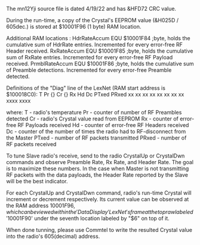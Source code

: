 The mn12Yji source file is dated 4/19/22 and has &HFD72 CRC value.

During the run-time, a copy of the Crystal's EEPROM value (&H025D / 605dec.) is stored at $10001F96 (1 byte) RAM location.

Additional RAM locations :   HdrRateAccum       EQU $10001F84       ;byte, holds the cumulative sum of HdrRate entries. Incremented for every error-free RF Header received.
                             RxRateAccum        EQU $10001F85       ;byte, holds the cumulative sum of RxRate entries. Incremented for every error-free RF Payload received.
                             PrmblRateAccum 		EQU $10001F86       ;byte, holds the cumulative sum of Preamble detections. Incremented for every error-free Preamble detected.

Definitions of the "Diag" line of the LexNet (RAM start address is $100018C0):
T    Pr    {}   Cr    {}    Rx    Hd    Dc    PTxed PRxed
xx   xx    xx   xx    xx    xx    xx    xx    xxxx  xxxx  

where:  T     - radio's temperature
        Pr    - counter of number of RF Preambles detected
        Cr    - radio's Crystal value read from EEPROM
        Rx    - counter of error-free RF Payloads received
        Hd    - counter of error-free RF Headers received
        Dc    - counter of the number of times the radio had to RF-disconnect from the Master
        PTxed - number of RF packets transmitted
        PRxed - number of RF packets received

To tune Slave radio's receive, send to the radio CrystalUp or CrystalDwn commands and observe Preamble Rate, Rx Rate, and Header Rate. The goal is to maximize these numbers. In the case when Master is not transmitting RF packets with the data payloads, the Header Rate reported by the Slave will be the best indicator.

For each CrystalUp and CrystalDwn command, radio's run-time Crystal will increment or decrement respectively. Its current value can be observed at the RAM address $10001F96, which can be viewed within the 'Data Display' LexNet's frame at the top raw labeled '$10001F90' under the seventh location labeled by "$6" on top of it.

When done tunning, please use Commtel to write the resulted Crystal value into the radio's 605(decimal) address.
